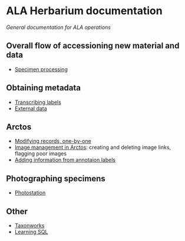 # ALA Herbarium documentation

_General documentation for ALA operations_

## Overall flow of accessioning new material and data

 * [Specimen processing](processing.md)

## Obtaining metadata

 * [Transcribing labels](transcription.md)
 * [External data](data_import.md)

## Arctos

 * [Modifying records, one-by-one](arctos_one-by-one.md)
 * [Image management in Arctos](images.md): creating and deleting
   image links, flagging poor images
 * [Adding information from annotaion labels](annotation_labels.md)

## Photographing specimens

 * [Photostation](photostation.md)

## Other

 * [Taxonworks](taxonworks.md)
 * [Learning SQL](learning_sql.md)

